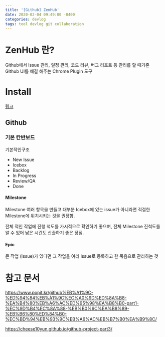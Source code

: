 ```yaml
---
title: '[Github] ZenHub'
date: 2020-02-04 09:49:00 -0400
categories: devlog
tags: tool devlog git collaboration
---
```


# ZenHub 란?

Github에서 Issue 관리, 일정 관리, 코드 리뷰, 버그 리포트 등 관리를 할 때기존 Github UI를 해결 해주는 Chrome Plugin 도구

# Install

[링크](https://chrome.google.com/webstore/detail/zenhub-for-github/ogcgkffhplmphkaahpmffcafajaocjbd)

## Github

### 기본 칸반보드

기본적인구조

- New Issue
- Icebox
- Backlog
- In Progress
- Review/QA
- Done

#### Milestone

Milestone 여러 항목을 만들고 대부분 Icebox에 있는 issue가 아니라면 적절한 Milestone에 위치시키는 것을 권장함.

전체 적인 작업에 진행 척도를 가시적으로 확인하기 좋으며, 전체 Milestone 진척도를 알 수 있어 남은 시간도 산출하기 좋은 장점.

#### Epic

큰 작업 (Issue)가 있다면 그 작업을 여러 Issue로 등록하고 한 묶음으로 관리하는 것

# 참고 문서

https://www.popit.kr/github%EB%A1%9C-%ED%94%84%EB%A1%9C%EC%A0%9D%ED%8A%B8-%EA%B4%80%EB%A6%AC%ED%95%98%EA%B8%B0-part1-%EC%9D%B4%EC%8A%88-%EB%B0%9C%EA%B8%89-%EB%B6%80%ED%84%B0-%EC%BD%94%EB%93%9C%EB%A6%AC%EB%B7%B0%EA%B9%8C/

https://cheese10yun.github.io/github-project-part3/
